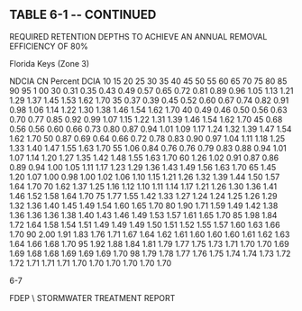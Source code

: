 <!-- NEEDS USER REVIEW -->
## TABLE  6-1 -- CONTINUED 
 
REQUIRED  RETENTION  DEPTHS  TO  ACHIEVE  AN 
ANNUAL  REMOVAL  EFFICIENCY  OF 80% 
 
 
Florida Keys (Zone 3)
 
 
NDCIA 
CN 
Percent DCIA 
10 
15 
20 
25 
30 
35 
40 
45 
50 
55 
60 
65 
70 
75 
80 
85 
90 
95 
1 00 
30 
0.31 
0.35 
0.43 
0.49 
0.57 
0.65 
0.72 
0.81 
0.89 
0.96 
1.05 
1.13 
1.21 
1.29 
1.37 
1.45 
1.53 
1.62 
1.70 
35 
0.37 
0.39 
0.45 
0.52 
0.60 
0.67 
0.74 
0.82 
0.91 
0.98 
1.06 
1.14 
1.22 
1.30 
1.38 
1.46 
1.54 
1.62 
1.70 
40 
0.49 
0.46 
0.50 
0.56 
0.63 
0.70 
0.77 
0.85 
0.92 
0.99 
1.07 
1.15 
1.22 
1.31 
1.39 
1.46 
1.54 
1.62 
1.70 
45 
0.68 
0.56 
0.56 
0.60 
0.66 
0.73 
0.80 
0.87 
0.94 
1.01 
1.09 
1.17 
1.24 
1.32 
1.39 
1.47 
1.54 
1.62 
1.70 
50 
0.87 
0.69 
0.64 
0.66 
0.72 
0.78 
0.83 
0.90 
0.97 
1.04 
1.11 
1.18 
1.25 
1.33 
1.40 
1.47 
1.55 
1.63 
1.70 
55 
1.06 
0.84 
0.76 
0.76 
0.79 
0.83 
0.88 
0.94 
1.01 
1.07 
1.14 
1.20 
1.27 
1.35 
1.42 
1.48 
1.55 
1.63 
1.70 
60 
1.26 
1.02 
0.91 
0.87 
0.86 
0.89 
0.94 
1.00 
1.05 
1.11 
1.17 
1.23 
1.29 
1.36 
1.43 
1.49 
1.56 
1.63 
1.70 
65 
1.45 
1.20 
1.07 
1.00 
0.98 
1.00 
1.02 
1.06 
1.10 
1.15 
1.21 
1.26 
1.32 
1.39 
1.44 
1.50 
1.57 
1.64 
1.70 
70 
1.62 
1.37 
1.25 
1.16 
1.12 
1.10 
1.11 
1.14 
1.17 
1.21 
1.26 
1.30 
1.36 
1.41 
1.46 
1.52 
1.58 
1.64 
1.70 
75 
1.77 
1.55 
1.42 
1.33 
1.27 
1.24 
1.24 
1.25 
1.26 
1.29 
1.32 
1.36 
1.40 
1.45 
1.49 
1.54 
1.60 
1.65 
1.70 
80 
1.90 
1.71 
1.59 
1.49 
1.42 
1.38 
1.36 
1.36 
1.36 
1.38 
1.40 
1.43 
1.46 
1.49 
1.53 
1.57 
1.61 
1.65 
1.70 
85 
1.98 
1.84 
1.72 
1.64 
1.58 
1.54 
1.51 
1.49 
1.49 
1.49 
1.50 
1.51 
1.52 
1.55 
1.57 
1.60 
1.63 
1.66 
1.70 
90 
2.00 
1.91 
1.83 
1.76 
1.71 
1.67 
1.64 
1.62 
1.61 
1.60 
1.60 
1.60 
1.61 
1.62 
1.63 
1.64 
1.66 
1.68 
1.70 
95 
1.92 
1.88 
1.84 
1.81 
1.79 
1.77 
1.75 
1.73 
1.71 
1.70 
1.70 
1.69 
1.69 
1.68 
1.68 
1.69 
1.69 
1.69 
1.70 
98 
1.79 
1.78 
1.77 
1.76 
1.75 
1.74 
1.74 
1.73 
1.72 
1.72 
1.71 
1.71 
1.71 
1.70 
1.70 
1.70 
1.70 
1.70 
1.70 
 
6-7

FDEP \ STORMWATER  TREATMENT  REPORT
